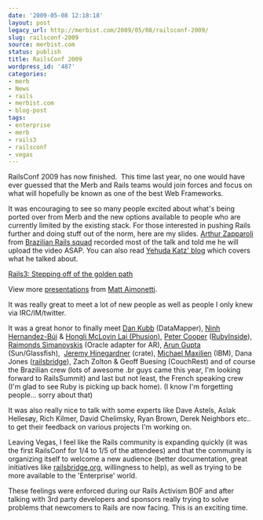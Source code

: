 ```yaml
---
date: '2009-05-08 12:18:18'
layout: post
legacy_url: http://merbist.com/2009/05/08/railsconf-2009/
slug: railsconf-2009
source: merbist.com
status: publish
title: RailsConf 2009
wordpress_id: '487'
categories:
- merb
- News
- rails
- merbist.com
- blog-post
tags:
- enterprise
- merb
- rails3
- railsconf
- vegas
---
```


RailsConf 2009 has now finished.  This time last year, no one would have ever guessed that the Merb and Rails teams would join forces and focus on what will hopefully be known as one of the best Web Frameworks.

It was encouraging to see so many people excited about what's being ported over from Merb and the new options available to people who are currently limited by the existing stack. For those interested in pushing Rails further and doing stuff out of the norm, here are my slides. [Arthur Zapparoli](http://www.workingwithrails.com/person/5919-arthur-zapparoli) from [Brazilian Rails squad](http://www.rubyonrails.pro.br/) recorded most of the talk and told me he will upload the video ASAP. You can also read [Yehuda Katz' blog](http://yehudakatz.com/2009/05/08/railsconf-wrapup/) which covers what he talked about.


[Rails3: Stepping off of the golden path](http://www.slideshare.net/mattetti/rails3-stepping-off-of-the-golden-path?type=presentation)


View more [presentations](http://www.slideshare.net/) from [Matt Aimonetti](http://www.slideshare.net/mattetti).





It was really great to meet a lot of new people as well as people I only knew via IRC/IM/twitter.

It was a great honor to finally meet [Dan Kubb](http://twitter.com/dkubb) (DataMapper), [Ninh Hernandez-Búi](http://twitter.com/ninh) & [Hongli McLovin Lai (Phusion)](http://twitter.com/phusion_nl), [Peter Cooper](http://twitter.com/peterc) ([RubyInside](http://www.rubyinside.com/)), [Raimonds Simanovskis](http://twitter.com/rsim) (Oracle adapter for AR), [Arun Gupta](http://weblogs.java.net/blog/arungupta/) (Sun/Glassfish),  [Jeremy Hinegardner](http://twitter.com/copiousfreetime) (crate), [Michael Maxilien](http://maximilien.org) (IBM), Dana Jones ([railsbridge](http://railsbridge.org/)), Zach Zolton & Geoff Buesing (CouchRest) and of course the Brazilian crew (lots of awesome .br guys came this year, I'm looking forward to RailsSummit) and last but not least, the French speaking crew (I'm glad to see Ruby is picking up back home). (I know I'm forgetting people... sorry about that)

It was also really nice to talk with some experts like Dave Astels, Aslak Hellesøy, Rich Kilmer, David Chelimsky, Ryan Brown, Derek Neighbors etc.. to get their feedback on various projects I'm working on.

Leaving Vegas, I feel like the Rails community is expanding quickly (it was the first RailsConf for 1/4 to 1/5 of the attendees) and that the community is organizing itself to welcome a new audience (better documentation, great initiatives like [railsbridge.org](http://railsbridge.org/), willingness to help), as well as trying to be more available to the 'Enterprise' world.

These feelings were enforced during our Rails Activism BOF and after talking with 3rd party developers and sponsors really trying to solve problems that newcomers to Rails are now facing. This is an exciting time.
